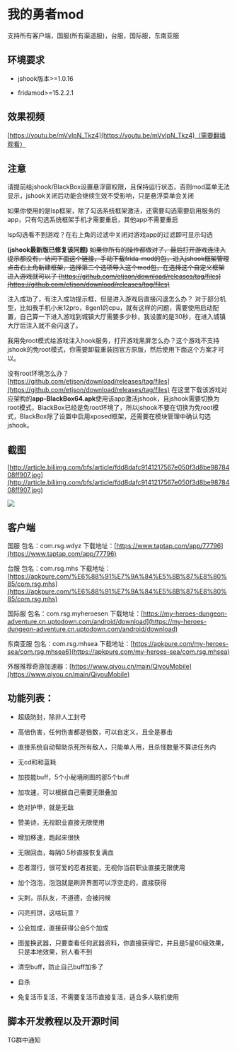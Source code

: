 # 我的勇者mod

支持所有客户端，国服(所有渠道服)，台服，国际服，东南亚服

## 环境要求

- jshook版本>=1.0.16

- fridamod>=15.2.2.1

## 效果视频

[https://youtu.be/mVvIpN_Tkz4](https://youtu.be/mVvIpN_Tkz4)（需要翻墙观看）

## 注意

请提前给jshook/BlackBox设置悬浮窗权限，且保持运行状态，否则mod菜单无法显示，jshook关闭后功能会继续生效不受影响，只是悬浮菜单会关闭

如果你使用的是lsp框架，除了勾选系统框架激活，还需要勾选需要启用服务的app，只有勾选系统框架手机才需要重启，其他app不需要重启

lsp勾选看不到游戏？在右上角的过滤中关闭对游戏app的过滤即可显示勾选

**(jshook最新版已修复该问题)**
~~如果你所有的操作都做对了，最后打开游戏连注入提示都没有，访问下面这个链接，手动下载frida-mod的包，进入jshook框架管理点击右上角新建框架，选择第二个选项导入这个mod包，在选择这个自定义框架进入游戏就可以了
[https://github.com/etjson/download/releases/tag/files](https://github.com/etjson/download/releases/tag/files)~~

注入成功了，有注入成功提示框，但是进入游戏后直接闪退怎么办？
对于部分机型，比如我手机小米12pro，8gen1的cpu，就有这样的问题，需要使用启动配置，自己算一下进入游戏到城镇大厅需要多少秒，我设置的是30秒，在进入城镇大厅后注入就不会闪退了。

我用免root模式给游戏注入hook服务，打开游戏黑屏怎么办？这个游戏不支持jshook的免root模式，你需要卸载重装回官方原版，然后使用下面这个方案才可以。

没有root环境怎么办？[https://github.com/etjson/download/releases/tag/files](https://github.com/etjson/download/releases/tag/files)
在这里下载该游戏对应架构的**app-BlackBox64.apk**使用该app激活jshook，且jshook需要切换为root模式，BlackBox已经是免root环境了，所以jshook不要在切换为免root模式，BlackBox除了设置中启用xposed框架，还需要在模块管理中确认勾选jshook。

## 截图

[http://article.biliimg.com/bfs/article/fdd8dafc9141217567e050f3d8be9878408ff907.jpg](http://article.biliimg.com/bfs/article/fdd8dafc9141217567e050f3d8be9878408ff907.jpg)

![](http://article.biliimg.com/bfs/article/fdd8dafc9141217567e050f3d8be9878408ff907.jpg)

## 客户端

国服  包名：com.rsg.wdyz 下载地址：[https://www.taptap.com/app/77796](https://www.taptap.com/app/77796)

台服  包名：com.rsg.mhs 下载地址：[https://apkpure.com/%E6%88%91%E7%9A%84%E5%8B%87%E8%80%85/com.rsg.mhs](https://apkpure.com/%E6%88%91%E7%9A%84%E5%8B%87%E8%80%85/com.rsg.mhs)

国际服  包名：com.rsg.myheroesen 下载地址：[https://my-heroes-dungeon-adventure.cn.uptodown.com/android/download](https://my-heroes-dungeon-adventure.cn.uptodown.com/android/download)

东南亚服  包名：com.rsg.mhsea 下载地址：[https://apkpure.com/my-heroes-sea/com.rsg.mhsea6](https://apkpure.com/my-heroes-sea/com.rsg.mhsea)

外服推荐奇游加速器：[https://www.qiyou.cn/main/QiyouMobile](https://www.qiyou.cn/main/QiyouMobile)

## 功能列表：

- 超级防封，除非人工封号

- 高倍伤害，任何伤害都是倍数，可以自定义，且全是暴击

- 直接系统自动帮助杀死所有敌人，只能单人用，且杀怪数量不算进任务内

- 无cd和和蓝耗

- 加技能buff，5个小秘境刷图的那5个buff

- 加攻速，可以根据自己需要无限叠加

- 绝对护甲，就是无敌

- 赞美诗，无视职业直接无限使用

- 增加移速，跑起来很快

- 无限回血，每隔0.5秒直接恢复满血

- 忍者潜行，很可爱的忍者技能，无视你当前职业直接无限使用

- 加个泡泡，泡泡就是刷异界图可以浮空走的，直接获得

- 尖刺，杀队友，不道德，会被问候

- 闪亮煎饼，这啥玩意？

- 公会加成，直接获得公会5个加成

- 图鉴换武器，只要查看任何武器资料，你直接获得它，并且是5星60级效果，只是本地效果，别人看不到

- 清空buff，防止自己buff加多了

- 自杀

- 免复活币复活，不需要复活币直接复活，适合多人联机使用

## 脚本开发教程以及开源时间

TG群中通知
